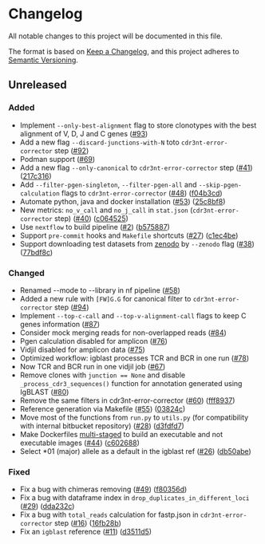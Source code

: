 # Changelog

All notable changes to this project will be documented in this file.

The format is based on [Keep a Changelog](https://keepachangelog.com/en/1.0.0/), and this project adheres to [Semantic Versioning](https://semver.org/spec/v2.0.0.html).

## Unreleased

### Added

* Implement `--only-best-alignment` flag to store clonotypes with the best alignment of V, D, J and C genes ([#93](https://github.com/BostonGene/pyigmap/issues/93))
* Add a new flag `--discard-junctions-with-N` toto `cdr3nt-error-corrector` step ([#92](https://github.com/BostonGene/pyigmap/issues/92))
* Podman support ([#69](https://github.com/BostonGene/pyigmap/issues/41))
* Add a new flag `--only-canonical` to `cdr3nt-error-corrector` step ([#41](https://github.com/BostonGene/pyigmap/issues/41)) ([217c316](https://github.com/BostonGene/pyigmap/commit/217c316f82a9613a0b3e5994f90b50fbed3e37b6))
* Add `--filter-pgen-singleton`, `--filter-pgen-all` and `--skip-pgen-calculation` flags to `cdr3nt-error-corrector` ([#48](https://github.com/BostonGene/pyigmap/issues/48)) ([f04b3cd](https://github.com/BostonGene/pyigmap/commit/f04b3cd36646e0a7272d3026794c4b726f59d7af))
* Automate python, java and docker installation ([#53](https://github.com/BostonGene/pyigmap/issues/53)) ([25c8bf8](https://github.com/BostonGene/pyigmap/commit/25c8bf8e0dd68a872acd77f1648d2bc92ad15ec7))
* New metrics: `no_v_call` and `no_j_call` in `stat.json` (`cdr3nt-error-corrector` step) ([#40](https://github.com/BostonGene/pyigmap/issues/40)) ([c064525](https://github.com/BostonGene/pyigmap/commit/c0645254485e62a26f6d17aa913d632bc751a8d7))
* Use `nextflow` to build pipeline ([#2](https://github.com/BostonGene/pyigmap/issues/2)) ([b575887](https://github.com/BostonGene/pyigmap/commit/b57588781ea7cd4aaaaac869d6fe4df041159da1))
* Support `pre-commit` hooks and `Makefile` shortcuts ([#27](https://github.com/BostonGene/pyigmap/issues/27)) ([c1ec4be](https://github.com/BostonGene/pyigmap/commit/c1ec4be848a875335f6aaa03535eeeca9ee734a1))
* Support downloading test datasets from [zenodo](https://zenodo.org/records/11103555) by `--zenodo` flag ([#38](https://github.com/BostonGene/pyigmap/issues/38)) ([77bdf8c](https://github.com/BostonGene/pyigmap/commit/77bdf8c5381370a40daabaa09ff1760b1ea36770))

### Changed

* Renamed --mode to --library in nf pipeline ([#58](https://github.com/BostonGene/pyigmap/issues/58))
* Added a new rule with `[FW]G.G` for canonical filter to `cdr3nt-error-corrector` step ([#94](https://github.com/BostonGene/pyigmap/issues/94))
* Implement `--top-c-call` and `--top-v-alignment-call` flags to keep C genes information ([#87](https://github.com/BostonGene/pyigmap/issues/87))
* Consider mock merging reads for non-overlapped reads ([#84](https://github.com/BostonGene/pyigmap/issues/84))
* Pgen calculation disabled for amplicon ([#76](https://github.com/BostonGene/pyigmap/issues/76))
* Vidjil disabled for amplicon data ([#75](https://github.com/BostonGene/pyigmap/issues/75))
* Optimized workflow: igblast processes TCR and BCR in one run ([#78](https://github.com/BostonGene/pyigmap/issues/78))
* Now TCR and BCR run in one vidjil job ([#67](https://github.com/BostonGene/pyigmap/issues/67))
* Remove clones with `junction == None` and disable `_process_cdr3_sequences()` function for annotation generated using IgBLAST ([#80](https://github.com/BostonGene/pyigmap/issues/80))
* Remove the same filters in cdr3nt-error-corrector ([#60](https://github.com/BostonGene/pyigmap/issues/60)) ([fff8937](https://github.com/BostonGene/pyigmap/commit/fff8937f6e8c420b4cb2c3409dcd13c530e056ca))
* Reference generation via Makefile ([#55](https://github.com/BostonGene/pyigmap/issues/55)) ([03824c](https://github.com/BostonGene/pyigmap/commit/803824ca3479fd121802281bea4071cd719230c0))
* Move most of the functions from `run.py` to `utils.py` (for compatibility with internal bitbucket repository) ([#28](https://github.com/BostonGene/pyigmap/issues/28)) ([d3fdfd7](https://github.com/BostonGene/pyigmap/commit/d3fdfd71e33f2995bb349c7880bd9d5af06c4d7a))
* Make Dockerfiles [multi-staged](https://docs.docker.com/build/building/multi-stage/) to build an executable and not executable images ([#44](https://github.com/BostonGene/pyigmap/issues/44)) ([c602688](https://github.com/BostonGene/pyigmap/commit/c602688ac17bc1259f52394eebaac7e83167d459))
* Select *01 (major) allele as a default in the igblast ref ([#26](https://github.com/BostonGene/pyigmap/issues/26)) ([db50abe](https://github.com/BostonGene/pyigmap/commit/db50abedf31e47d2b9f0791e6c653dd9a6e0f732))

### Fixed

* Fix a bug with chimeras removing ([#49](https://github.com/BostonGene/pyigmap/issues/49)) ([f80356d](https://github.com/BostonGene/pyigmap/commit/f80356de9d3ed37dad42d2c554f76c488050760c))
* Fix a bug with dataframe index in `drop_duplicates_in_different_loci` ([#29](https://github.com/BostonGene/pyigmap/issues/29)) ([dda232c](https://github.com/BostonGene/pyigmap/commit/dda232c20c28c72403cc3a08db90d6fe33620c85))
* Fix a bug with `total_reads` calculation for fastp.json in `cdr3nt-error-corrector` step ([#16](https://github.com/BostonGene/pyigmap/issues/16)) ([16fb28b](https://github.com/BostonGene/pyigmap/commit/16fb28b81477545fb392d96b05d431b85bd2a0d4))
* Fix an `igblast` reference ([#11](https://github.com/BostonGene/pyigmap/pull/11)) ([d3511d5](https://github.com/BostonGene/pyigmap/commit/d3511d57d9856f88a49e4c884b9d1650bc091d18))
